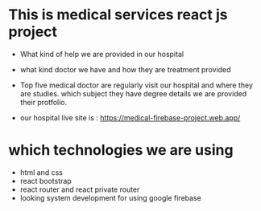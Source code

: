 # This is medical services react js project

* What kind of help we are provided in our hospital
* what kind doctor we have and how they are treatment provided
* Top five medical doctor are regularly visit our hospital and where they are studies. which subject they have degree details we are provided their protfolio.

* our hospital live site is : https://medical-firebase-project.web.app/


# which technologies we are using

* html and css
* react bootstrap
* react router and react private router
* looking system development for using google firebase 
